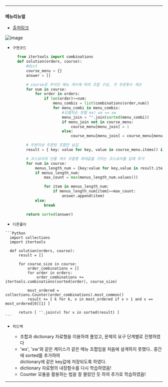 ---------------------------------------
### `메뉴리뉴얼` 
  - [출처링크](https://programmers.co.kr/learn/courses/30/lessons/72411)
  
![image](https://user-images.githubusercontent.com/15559593/132798486-fbd12a88-8026-454a-ba1c-ef0e399f4e32.png)


  - `구현코드`

    ```Python
      from itertools import combinations 
      def solution(orders, course):
          #dict
          course_menu = {}
          answer = []

          # course로 주어진 메뉴 개수에 따라 조합 구성, 각 주문횟수 계산    
          for num in course:
              for order in orders:
                  if len(order)>=num:
                      menu_combis = list(combinations(order,num))
                      for menu_combi in menu_combis:
                          #오름차순 정렬 ex) wx == xw
                          menu_join = "".join(sorted(menu_combi))
                          if menu_join not in course_menu:
                              course_menu[menu_join] = 1
                          else:
                              course_menu[menu_join] = course_menu[menu_join] + 1

          # 두번이상 주문된 조합만 남김                    
          result = { key: value for key, value in course_menu.items() if value >= 2 }

          # 코스요리의 단품 개수 조합중 최대값을 가지는 코스요리를 답에 추가
          for num in course:
              menus_length_num = {key:value for key,value in result.items() if len(key)==num}
              if menus_length_num:
                  max_count = max(menus_length_num.values())

                  for item in menus_length_num:
                      if menus_length_num[item]==max_count:
                          answer.append(item)
              else:
                  break

          return sorted(answer)
    ```
   - `다른풀이`
   
    ```Python
      import collections
      import itertools

      def solution(orders, course):
          result = []

          for course_size in course:
              order_combinations = []
              for order in orders:
                  order_combinations += itertools.combinations(sorted(order), course_size)

              most_ordered = collections.Counter(order_combinations).most_common()
              result += [ k for k, v in most_ordered if v > 1 and v == most_ordered[0][1] ]

          return [ ''.join(v) for v in sorted(result) ]
    ```
    
  - `피드백`

     - 조합과 dictionary 자료형을 이용하여 풀었고, 문제의 요구 단계별로 진행하였다
     - 'wx', 'xw'와 같은 케이스가 같은 메뉴 조합임을 처음에 설계하지 못했다.. 중간에 sorted를 추가하여  
       dictionary에 같은 key값에 저장되도록 하였다.
     - dictionary 자료형의 내장함수를 다시 학습하였음!
     - Counter 모듈을 활용하는 법을 잘 몰랐던 듯 하여 추가로 학습하였음!
     
---------------------------------------
